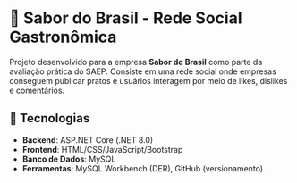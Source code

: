 # 🍴 Sabor do Brasil - Rede Social Gastronômica  

Projeto desenvolvido para a empresa **Sabor do Brasil** como parte da avaliação prática do SAEP. Consiste em uma rede social onde empresas conseguem publicar pratos e usuários interagem por meio de likes, dislikes e comentários.  

## 📌 Tecnologias  
- **Backend**: ASP.NET Core (.NET 8.0)  
- **Frontend**: HTML/CSS/JavaScript/Bootstrap  
- **Banco de Dados**: MySQL  
- **Ferramentas**: MySQL Workbench (DER), GitHub (versionamento)  
